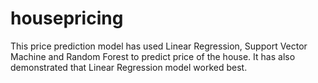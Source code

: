 # housepricing

This price prediction model has used Linear Regression, Support Vector Machine and Random Forest to predict price of the house. It has also demonstrated that Linear Regression model worked best.
